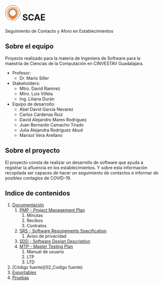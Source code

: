# ![](images/SCAE_50x50.png) SCAE
Seguimiento de Contacto y Aforo en Establecimientos

## Sobre el equipo
Proyecto realizado para la materia de Ingeniera de Software para la maestría de Ciencias de la Computación en CINVESTAV Guadalajara.
* Profesor: 
  * Dr. Mario Siller
* Stakeholders:
  * Mtro. David Ramirez
  * Mtro. Luis Villela
  * Ing. Liliana Durán
* Equipo de desarrollo:
  * Abel David García Nevarez
  * Carlos Cárdenas Ruiz
  * David Alejandro Mares Rodríguez
  * Juan Bernardo Camacho Tirado
  * Julia Alejandra Rodríguez Abud
  * Marisol Vera Arellano
  
  
## Sobre el proyecto
El proyecto consta de realizar un desarrollo de software que ayuda a registrar la afluencia en los establecimientos. Y sobre esta información recopilada ser capaces de hacer un seguimiento de contactos e informar de posibles contagios de COVID-19.


## Indice de contenidos
1. [Documentación](01_Documentacion)
   1. [PMP - Project Management Plan](http://github.com)
      1. Minutas
      1. Recibos
      1. Contratos
   1. [SRS - Software Requirements Specification](http://github.com)
      1. Aviso de privacidad
   1. [SDD - Software Design Description](http://github.com)
   1. [MTP - Master Testing Plan](http://github.com)
      1. Manual de usuario
      1. LTP
      1. LTD
1. [Código fuente](02_Codigo fuente)
1. [Exportables](03_Exportables)
1. [Pruebas](04_Pruebas)

